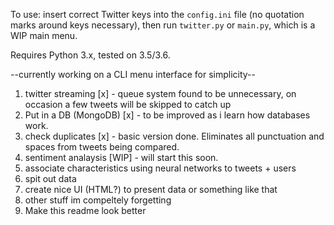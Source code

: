 To use: insert correct Twitter keys into the `config.ini` file (no quotation marks around keys necessary), then run `twitter.py` or `main.py`, which is a WIP main menu.

Requires Python 3.x, tested on 3.5/3.6.

--currently working on a CLI menu interface for simplicity--

1. twitter streaming [x]  - queue system found to be unnecessary, on occasion a few tweets will be skipped to catch up
2. Put in a DB (MongoDB) [x] - to be improved as i learn how databases work.
3. check duplicates [x] - basic version done. Eliminates all punctuation and spaces from tweets being compared. 
4. sentiment analaysis [WIP] - will start this soon.
5. associate characteristics using neural networks to tweets + users
6. spit out data
7. create nice UI (HTML?) to present data or something like that
8. other stuff im compeltely forgetting
9. Make this readme look better
